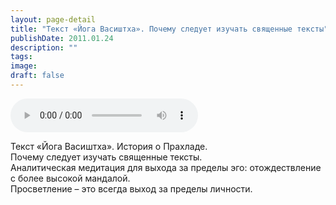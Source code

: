 ```yaml
---
layout: page-detail
title: "Текст «Йога Васиштха». Почему следует изучать священные тексты"
publishDate: 2011.01.24
description: ""
tags:
image:
draft: false
---
```


<audio title="2011.01.24 - Текст «Йога Васиштха». Почему следует изучать священные тексты.mp3" src="https://filer-api.advayta.org/v1.0/public/files/74634" controls=""></audio>

 Текст «Йога Васиштха». История о Прахладе.  
 Почему следует изучать священные тексты.   
 Аналитическая медитация для выхода за пределы эго: отождествление с более высокой мандалой.  
 Просветление – это всегда выход за пределы личности.  

  
